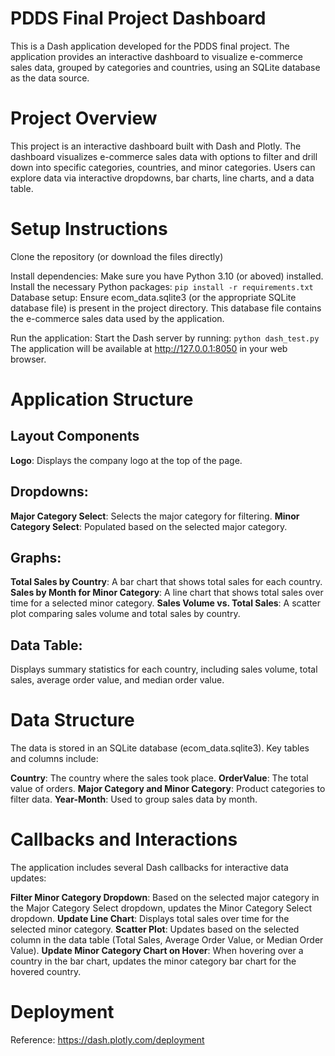 # PDDS Final Project Dashboard
This is a Dash application developed for the PDDS final project.
The application provides an interactive dashboard to visualize e-commerce sales data, grouped by categories and countries, using an SQLite database as the data source.

# Project Overview
This project is an interactive dashboard built with Dash and Plotly.
The dashboard visualizes e-commerce sales data with options to filter and drill down into specific categories, countries, and minor categories. Users can explore data via interactive dropdowns, bar charts, line charts, and a data table.

# Setup Instructions
Clone the repository (or download the files directly)

Install dependencies: Make sure you have Python 3.10 (or aboved) installed.
Install the necessary Python packages:
```pip install -r requirements.txt```
Database setup: Ensure ecom_data.sqlite3 (or the appropriate SQLite database file) is present in the project directory. This database file contains the e-commerce sales data used by the application.

Run the application: Start the Dash server by running:
```python dash_test.py```
The application will be available at http://127.0.0.1:8050 in your web browser.

# Application Structure
## Layout Components
**Logo**: Displays the company logo at the top of the page.
## Dropdowns:
**Major Category Select**: Selects the major category for filtering.
**Minor Category Select**: Populated based on the selected major category.
## Graphs:
**Total Sales by Country**: A bar chart that shows total sales for each country.
**Sales by Month for Minor Category**: A line chart that shows total sales over time for a selected minor category.
**Sales Volume vs. Total Sales**: A scatter plot comparing sales volume and total sales by country.
## Data Table:
Displays summary statistics for each country, including sales volume, total sales, average order value, and median order value.

# Data Structure
The data is stored in an SQLite database (ecom_data.sqlite3). Key tables and columns include:

**Country**: The country where the sales took place.
**OrderValue**: The total value of orders.
**Major Category and Minor Category**: Product categories to filter data.
**Year-Month**: Used to group sales data by month.

# Callbacks and Interactions
The application includes several Dash callbacks for interactive data updates:

**Filter Minor Category Dropdown**:
Based on the selected major category in the Major Category Select dropdown, updates the Minor Category Select dropdown.
**Update Line Chart**:
Displays total sales over time for the selected minor category.
**Scatter Plot**:
Updates based on the selected column in the data table (Total Sales, Average Order Value, or Median Order Value).
**Update Minor Category Chart on Hover**:
When hovering over a country in the bar chart, updates the minor category bar chart for the hovered country.

# Deployment
Reference: https://dash.plotly.com/deployment
